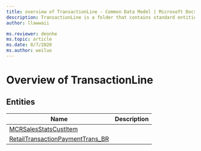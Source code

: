 ```yaml
---
title: overview of TransactionLine - Common Data Model | Microsoft Docs
description: TransactionLine is a folder that contains standard entities related to the Common Data Model.
author: llawwaii

ms.reviewer: deonhe
ms.topic: article
ms.date: 8/7/2020
ms.author: weiluo
---
```


# Overview of TransactionLine


## Entities

|Name|Description|
|---|---|
|[MCRSalesStatsCustItem](MCRSalesStatsCustItem.md)||
|[RetailTransactionPaymentTrans_BR](RetailTransactionPaymentTrans_BR.md)||
